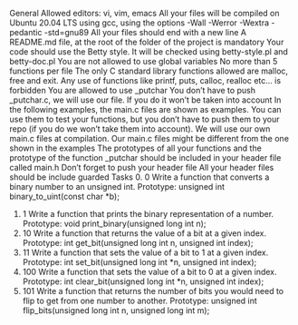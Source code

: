 General
Allowed editors: vi, vim, emacs
All your files will be compiled on Ubuntu 20.04 LTS using gcc, using the options -Wall -Werror -Wextra -pedantic -std=gnu89
All your files should end with a new line
A README.md file, at the root of the folder of the project is mandatory
Your code should use the Betty style. It will be checked using betty-style.pl and betty-doc.pl
You are not allowed to use global variables
No more than 5 functions per file
The only C standard library functions allowed are malloc, free and exit. Any use of functions like printf, puts, calloc, realloc etc… is forbidden
You are allowed to use _putchar
You don’t have to push _putchar.c, we will use our file. If you do it won’t be taken into account
In the following examples, the main.c files are shown as examples. You can use them to test your functions, but you don’t have to push them to your repo (if you do we won’t take them into account). We will use our own main.c files at compilation. Our main.c files might be different from the one shown in the examples
The prototypes of all your functions and the prototype of the function _putchar should be included in your header file called main.h
Don’t forget to push your header file
All your header files should be include guarded
Tasks
0. 0
Write a function that converts a binary number to an unsigned int.
Prototype: unsigned int binary_to_uint(const char *b);

1. 1
Write a function that prints the binary representation of a number.
Prototype: void print_binary(unsigned long int n);
2. 10
Write a function that returns the value of a bit at a given index.
Prototype: int get_bit(unsigned long int n, unsigned int index);
3. 11
Write a function that sets the value of a bit to 1 at a given index.
Prototype: int set_bit(unsigned long int *n, unsigned int index);
4. 100
Write a function that sets the value of a bit to 0 at a given index.
Prototype: int clear_bit(unsigned long int *n, unsigned int index);
5. 101
Write a function that returns the number of bits you would need to flip to get from one number to another.
Prototype: unsigned int flip_bits(unsigned long int n, unsigned long int m);
